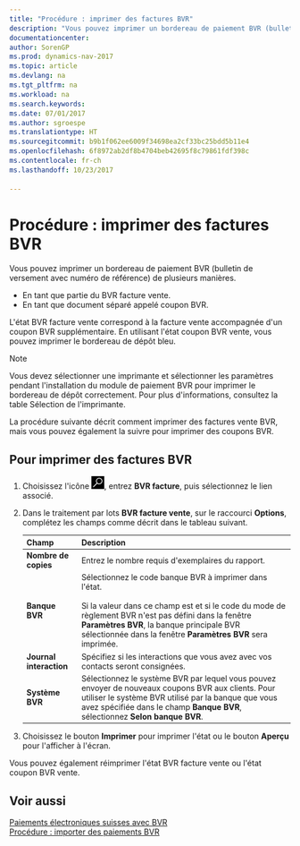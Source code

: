 ```yaml
---
title: "Procédure : imprimer des factures BVR"
description: "Vous pouvez imprimer un bordereau de paiement BVR (bulletin de versement avec numéro de référence) de plusieurs manières."
documentationcenter: 
author: SorenGP
ms.prod: dynamics-nav-2017
ms.topic: article
ms.devlang: na
ms.tgt_pltfrm: na
ms.workload: na
ms.search.keywords: 
ms.date: 07/01/2017
ms.author: sgroespe
ms.translationtype: HT
ms.sourcegitcommit: b9b1f062ee6009f34698ea2cf33bc25bdd5b11e4
ms.openlocfilehash: 6f8972ab2df8b4704beb42695f8c79861fdf398c
ms.contentlocale: fr-ch
ms.lasthandoff: 10/23/2017

---
```

# <a name="how-to-print-esr-invoices"></a>Procédure : imprimer des factures BVR
Vous pouvez imprimer un bordereau de paiement BVR (bulletin de versement avec numéro de référence) de plusieurs manières.  

- En tant que partie du BVR facture vente.  
- En tant que document séparé appelé coupon BVR.  

L'état BVR facture vente correspond à la facture vente accompagnée d'un coupon BVR supplémentaire. En utilisant l'état coupon BVR vente, vous pouvez imprimer le bordereau de dépôt bleu.  

> [!NOTE]  
>  Vous devez sélectionner une imprimante et sélectionner les paramètres pendant l'installation du module de paiement BVR pour imprimer le bordereau de dépôt correctement. Pour plus d'informations, consultez la table Sélection de l'imprimante.  

La procédure suivante décrit comment imprimer des factures vente BVR, mais vous pouvez également la suivre pour imprimer des coupons BVR.  

## <a name="to-print-esr-invoices"></a>Pour imprimer des factures BVR  

1.  Choisissez l'icône ![Page ou état pour la recherche](../../media/ui-search/search_small.png "icône Page ou état pour la recherche"), entrez **BVR facture**, puis sélectionnez le lien associé.  
2.  Dans le traitement par lots **BVR facture vente**, sur le raccourci **Options**, complétez les champs comme décrit dans le tableau suivant.  

    |Champ|Description|  
    |---------------------------------|---------------------------------------|  
    |**Nombre de copies**|Entrez le nombre requis d'exemplaires du rapport.|  
    |**Banque BVR**|Sélectionnez le code banque BVR à imprimer dans l'état.<br /><br /> Si la valeur dans ce champ est <Blank> et si le code du mode de règlement BVR n'est pas défini dans la fenêtre **Paramètres BVR**, la banque principale BVR sélectionnée dans la fenêtre **Paramètres BVR** sera imprimée.|  
    |**Journal interaction**|Spécifiez si les interactions que vous avez avec vos contacts seront consignées.|  
    |**Système BVR**|Sélectionnez le système BVR par lequel vous pouvez envoyer de nouveaux coupons BVR aux clients. Pour utiliser le système BVR utilisé par la banque que vous avez spécifiée dans le champ **Banque BVR**, sélectionnez **Selon banque BVR**.|  

3.  Choisissez le bouton **Imprimer** pour imprimer l'état ou le bouton **Aperçu** pour l'afficher à l'écran.  

Vous pouvez également réimprimer l'état BVR facture vente ou l'état coupon BVR vente.  

## <a name="see-also"></a>Voir aussi  
 [Paiements électroniques suisses avec BVR](swiss-electronic-payments-using-esr.md)   
 [Procédure : importer des paiements BVR](how-to-import-esr-payments.md)

